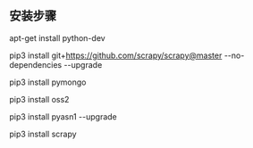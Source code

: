## 安装步骤

apt-get install python-dev

pip3 install git+https://github.com/scrapy/scrapy@master --no-dependencies --upgrade

pip3 install pymongo

pip3 install oss2

pip3 install pyasn1 --upgrade

pip3 install scrapy
